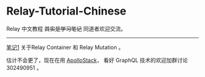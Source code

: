 # Relay-Tutorial-Chinese
Relay 中文教程  ~~其实是学习笔记~~  同道者欢迎交流。
  
***

[笔记1](https://github.com/lineves/Relay-Tutorial-Chinese/blob/master/Relay-HelloWorld%E6%95%99%E7%A8%8B/Relay-HelloWorld%E7%AC%94%E8%AE%B01.md)     关于Relay Container 和 Relay Mutation 。

估计不会更了，现在在用 [ApolloStack](https://linonetwo.github.io/Meteor%E6%8E%A8%E5%87%BA%E7%9A%84%E6%95%B0%E6%8D%AE%E6%A1%86%E6%9E%B6APOLLO/)， 看好 GraphQL 技术的欢迎加群讨论 302490951 。

